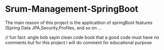 # Srum-Management-SpringBoot
The main reason of this project is the applicattion of springBoot features (Spring Data JPA,Security,Profiles, and so on ...

// fun fact: angle bob sayin clean code book that a good code must have no comments but for this project i will do comment for educational purpose 

